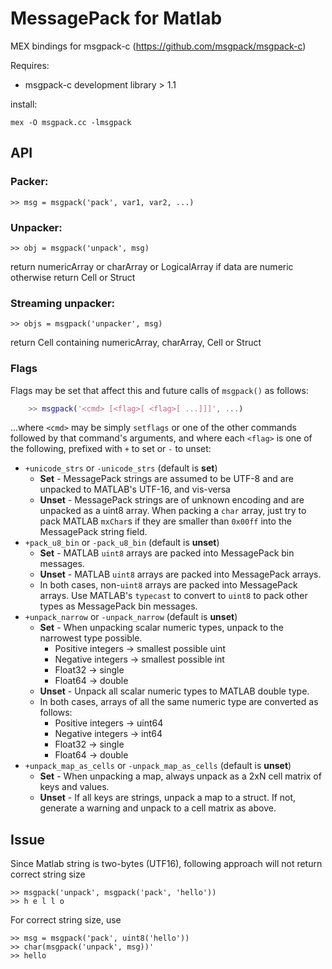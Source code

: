 # MessagePack for Matlab 

MEX bindings for msgpack-c (https://github.com/msgpack/msgpack-c)

Requires:
* msgpack-c development library > 1.1

install: 
  
    mex -O msgpack.cc -lmsgpack

## API

### Packer:

    >> msg = msgpack('pack', var1, var2, ...)

### Unpacker:

    >> obj = msgpack('unpack', msg) 
    
return numericArray or charArray or LogicalArray if data are numeric otherwise return Cell or Struct
  
### Streaming unpacker:

    >> objs = msgpack('unpacker', msg)
  
return Cell containing numericArray, charArray, Cell or Struct

### Flags

Flags may be set that affect this and future calls of `msgpack()` as follows:

```matlab
    >> msgpack('<cmd> [<flag>[ <flag>[ ...]]]', ...)
```

...where `<cmd>` may be simply `setflags` or one of the other commands followed
by that command's arguments, and where each `<flag>` is one of the following,
prefixed with `+` to set or `-` to unset:

* `+unicode_strs` or `-unicode_strs` (default is **set**)
  * **Set** - MessagePack strings are assumed to be UTF-8 and are unpacked to MATLAB's UTF-16, 
              and vis-versa
  * **Unset** - MessagePack strings are of unknown encoding and are unpacked as a uint8 array.
                When packing a `char` array, just try to pack MATLAB `mxChar`s if they are 
                smaller than `0x00ff` into the MessagePack string field.
* `+pack_u8_bin` or `-pack_u8_bin` (default is **unset**)
  * **Set** - MATLAB `uint8` arrays are packed into MessagePack bin messages.
  * **Unset** - MATLAB `uint8` arrays are packed into MessagePack arrays.
  * In both cases, non-`uint8` arrays are packed into MessagePack arrays.
    Use MATLAB's `typecast` to convert to `uint8` to pack other types as
    MessagePack bin messages.
* `+unpack_narrow` or `-unpack_narrow` (default is **unset**)
  * **Set** - When unpacking scalar numeric types, unpack to the narrowest type possible.
    * Positive integers -> smallest possible uint
    * Negative integers -> smallest possible int
    * Float32 -> single
    * Float64 -> double
  * **Unset** - Unpack all scalar numeric types to MATLAB double type.
  * In both cases, arrays of all the same numeric type are converted as follows:
    * Positive integers -> uint64
    * Negative integers -> int64
    * Float32 -> single
    * Float64 -> double
* `+unpack_map_as_cells` or `-unpack_map_as_cells` (default is **unset**)
  * **Set** - When unpacking a map, always unpack as a 2xN cell matrix of keys and values.
  * **Unset** - If all keys are strings, unpack a map to a struct. If not, generate a
                warning and unpack to a cell matrix as above.

## Issue

Since Matlab string is two-bytes (UTF16), following approach will not return correct string size

    >> msgpack('unpack', msgpack('pack', 'hello'))
    >> h e l l o

For correct string size, use
  
    >> msg = msgpack('pack', uint8('hello'))
    >> char(msgpack('unpack', msg))'
    >> hello

